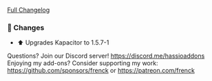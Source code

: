 [Full Changelog][changelog]

### 🔨 Changes

- ⬆ Upgrades Kapacitor to 1.5.7-1

[changelog]: https://github.com/hassio-addons/addon-influxdb/compare/v3.7.7...v3.7.8

Questions? Join our Discord server! https://discord.me/hassioaddons
Enjoying my add-ons? Consider supporting my work:
https://github.com/sponsors/frenck or https://patreon.com/frenck